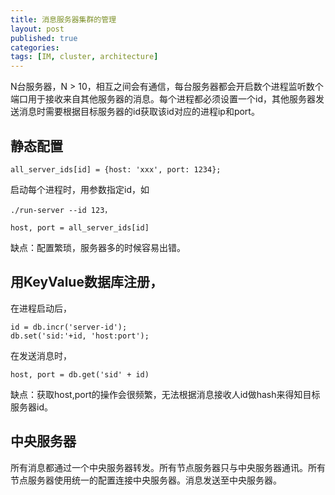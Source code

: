 ```yaml
---
title: 消息服务器集群的管理
layout: post
published: true
categories: 
tags: [IM, cluster, architecture]
---
```


N台服务器，N > 10，相互之间会有通信，每台服务器都会开启数个进程监听数个端口用于接收来自其他服务器的消息。每个进程都必须设置一个id，其他服务器发送消息时需要根据目标服务器的id获取该id对应的进程ip和port。

## 静态配置

```
all_server_ids[id] = {host: 'xxx', port: 1234};
```
启动每个进程时，用参数指定id，如 
```
./run-server --id 123，
```

```
host, port = all_server_ids[id]
```
缺点：配置繁琐，服务器多的时候容易出错。

## 用KeyValue数据库注册， 

在进程启动后， 
```
id = db.incr('server-id');
db.set('sid:'+id, 'host:port');
```

在发送消息时，
```
host, port = db.get('sid' + id)
```
缺点：获取host,port的操作会很频繁，无法根据消息接收人id做hash来得知目标服务器id。

## 中央服务器
所有消息都通过一个中央服务器转发。所有节点服务器只与中央服务器通讯。所有节点服务器使用统一的配置连接中央服务器。消息发送至中央服务器。
